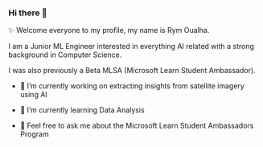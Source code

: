 ### Hi there 👋

<!--
**rym-oualha/rym-oualha** is a ✨ _special_ ✨ repository because its `README.md` (this file) appears on your GitHub profile.

Here are some ideas to get you started:

- 🔭 I’m currently working on ...
- 🌱 I’m currently learning ...
- 👯 I’m looking to collaborate on ...
- 🤔 I’m looking for help with ...
- 💬 Ask me about ...
- 📫 How to reach me: ...
- 😄 Pronouns: ...
- ⚡ Fun fact: ...
-->


:sparkles: Welcome everyone to my profile, my name is Rym Oualha. 

I am a Junior ML Engineer interested in everything AI related with a strong background in Computer Science. 

I was also previously a Beta MLSA (Microsoft Learn Student Ambassador).



- 🔭 I’m currently working on extracting insights from satellite imagery using AI

- 🌱 I’m currently learning Data Analysis

- 💬 Feel free to ask me about the Microsoft Learn Student Ambassadors Program 
